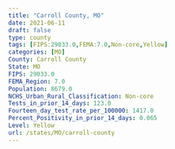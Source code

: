 ```yaml
---
title: "Carroll County, MO"
date: 2021-06-11
draft: false
type: county
tags: [FIPS:29033.0,FEMA:7.0,Non-core,Yellow]
categories: [MO]
County: Carroll County
State: MO
FIPS: 29033.0
FEMA_Region: 7.0
Population: 8679.0
NCHS_Urban_Rural_Classification: Non-core
Tests_in_prior_14_days: 123.0
Fourteen_day_test_rate_per_100000: 1417.0
Percent_Positivity_in_prior_14_days: 0.065
Level: Yellow
url: /states/MO/carroll-county
---
```




